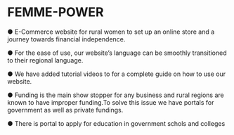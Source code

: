 <h1>FEMME-POWER</h1>

● E-Commerce website for rural women to set up an online store and a
journey towards financial independence.

● For the ease of use, our website’s language can be smoothly
transitioned to their regional language.

● We have added tutorial videos to for a complete guide on how to use
our website.

● Funding is the main show stopper for any business and rural regions
are known to have improper funding.To solve this issue we have
portals for government as well as private fundings.

● There is portal to apply for education in government schols and
colleges
